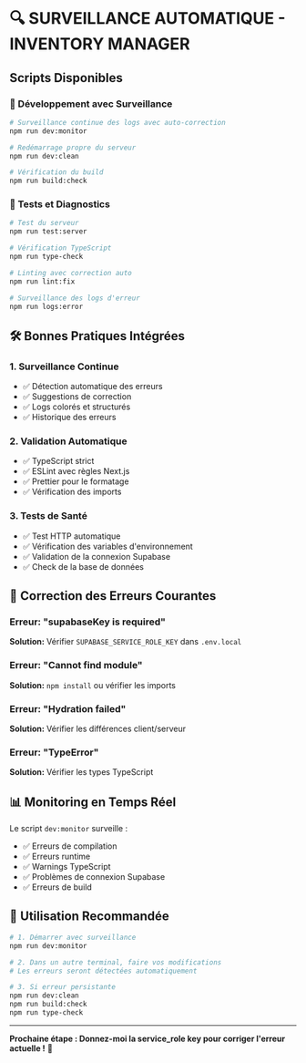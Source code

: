 # 🔍 SURVEILLANCE AUTOMATIQUE - INVENTORY MANAGER

## Scripts Disponibles

### 🚀 Développement avec Surveillance
```bash
# Surveillance continue des logs avec auto-correction
npm run dev:monitor

# Redémarrage propre du serveur
npm run dev:clean

# Vérification du build
npm run build:check
```

### 🧪 Tests et Diagnostics
```bash
# Test du serveur
npm run test:server

# Vérification TypeScript
npm run type-check

# Linting avec correction auto
npm run lint:fix

# Surveillance des logs d'erreur
npm run logs:error
```

## 🛠️ Bonnes Pratiques Intégrées

### 1. **Surveillance Continue**
- ✅ Détection automatique des erreurs
- ✅ Suggestions de correction
- ✅ Logs colorés et structurés
- ✅ Historique des erreurs

### 2. **Validation Automatique**
- ✅ TypeScript strict
- ✅ ESLint avec règles Next.js
- ✅ Prettier pour le formatage
- ✅ Vérification des imports

### 3. **Tests de Santé**
- ✅ Test HTTP automatique
- ✅ Vérification des variables d'environnement
- ✅ Validation de la connexion Supabase
- ✅ Check de la base de données

## 🔧 Correction des Erreurs Courantes

### Erreur: "supabaseKey is required"
**Solution:** Vérifier `SUPABASE_SERVICE_ROLE_KEY` dans `.env.local`

### Erreur: "Cannot find module"
**Solution:** `npm install` ou vérifier les imports

### Erreur: "Hydration failed"
**Solution:** Vérifier les différences client/serveur

### Erreur: "TypeError"
**Solution:** Vérifier les types TypeScript

## 📊 Monitoring en Temps Réel

Le script `dev:monitor` surveille :
- ✅ Erreurs de compilation
- ✅ Erreurs runtime
- ✅ Warnings TypeScript
- ✅ Problèmes de connexion Supabase
- ✅ Erreurs de build

## 🎯 Utilisation Recommandée

```bash
# 1. Démarrer avec surveillance
npm run dev:monitor

# 2. Dans un autre terminal, faire vos modifications
# Les erreurs seront détectées automatiquement

# 3. Si erreur persistante
npm run dev:clean
npm run build:check
npm run type-check
```

---

**Prochaine étape : Donnez-moi la service_role key pour corriger l'erreur actuelle !** 🔑
